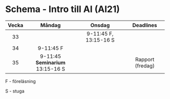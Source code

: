 # Schema - Intro till AI (AI21)

| Vecka |                 Måndag                 |        Onsdag         |    Deadlines     |
| :---: | :------------------------------------: | :-------------------: | :--------------: |
|  33   |                                        | 9-11:45 F, 13:15-16 S |                  |
|  34   |               9-11:45 F                |                       |                  |
|  35   | 9-11:45 **Seminarium** <br> 13:15-16 S |                       | Rapport (fredag) |

F - föreläsning

S - stuga
